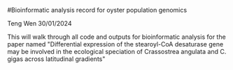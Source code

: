 #Bioinformatic analysis record for oyster population genomics

Teng Wen 30/01/2024

This will walk through all code and outputs for bioinformatic analysis for the paper named "Differential expression of the stearoyl-CoA desaturase gene may be involved in the ecological speciation of Crassostrea angulata and C. gigas across latitudinal gradients"
